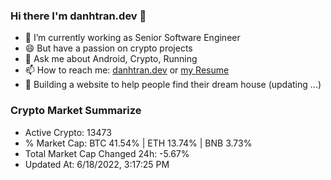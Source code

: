 ### Hi there I'm danhtran.dev 👋

- 🔭 I’m currently working as Senior Software Engineer
- 😄 But have a passion on crypto projects
- 💬 Ask me about Android, Crypto, Running 
- 📫 How to reach me: <a href="https://danhtran.dev" target="_blank">danhtran.dev</a> or <a href="Developer-Resume.pdf" target="_blank">my Resume</a>
- 🌱 Building a website to help people find their dream house (updating ...)

### Crypto Market Summarize
- Active Crypto: 13473
- % Market Cap: BTC 41.54% | ETH 13.74% | BNB 3.73%
- Total Market Cap Changed 24h: -5.67%
- Updated At: 6/18/2022, 3:17:25 PM
